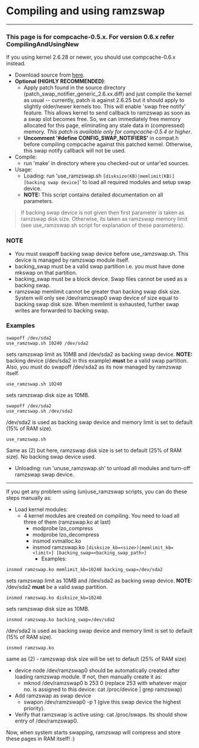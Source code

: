# Compiling and using ramzswap #


---


### This page is for compcache-0.5.x. For version 0.6.x refer CompilingAndUsingNew ###

If you using kernel 2.6.28 or newer, you should use compcache-0.6.x instead.

  * Download source from [here](http://code.google.com/p/compcache/downloads/list).
  * **Optional (HIGHLY RECOMMENDED)**:
    * Apply patch found in the source directory (patch\_swap\_notifier\_generic\_2.6.xx.diff) and just compile the kernel as usual -- currently, patch is against 2.6.25 but it should apply to slightly older/newer kernels too. This will enable 'swap free notify' feature. This allows kernel to send callback to ramzswap as soon as a swap slot becomes free. So, we can immediately free memory allocated for this page, eliminating any stale data in (compressed) memory. _This patch is available only for compcache-0.5.4 or higher_.
    * **Uncomment '#define CONFIG\_SWAP\_NOTIFIERS'** in compat.h before compiling compcache against this patched kernel. Otherwise, this swap notify callback will not be used.
  * Compile:
    * run 'make' in directory where you checked-out or untar'ed sources.
  * Usage:
    * Loading: run 'use\_ramzswap.sh `[disksize(KB)|memlimit(KB)] [backing swap device]`' to load all required modules and setup swap device.
    * **NOTE:** This script contains detailed documentation on all parameters.

> If backing swap device is not given then first parameter is taken as ramzswap disk size. Otherwise, its taken as ramzswap memory limit (see use\_ramzswap.sh script for explanation of these parameters).

### NOTE ###
  * You must swapoff backing swap device before use\_ramzswap.sh. This device is managed by ramzswap module itself.
  * backing\_swap must be a valid swap partition i.e. you must have done mkswap on that partition.
  * backing\_swap must be a block device. Swap files cannot be used as a backing swap.
  * ramzswap memlimit cannot be greater than backing swap disk size. System will only see /dev/ramzswap0 swap device of size equal to backing swap disk size. When memlimit is exhausted, further swap writes are forwarded to backing swap.

### Examples ###

```
swapoff /dev/sda2
use_ramzswap.sh 10240 /dev/sda2
```

sets ramzswap limit as 10MB and /dev/sda2 as backing swap device. **NOTE:** backing device (/dev/sda2 in this example) **must** be a valid swap partition. Also, you must do swapoff /dev/sda2 as its now managed by ramzswap itself.

```
use_ramzswap.sh 10240
```

sets ramzswap disk size as 10MB.

```
swapoff /dev/sda2
use_ramzswap.sh /dev/sda2
```

/dev/sda2 is used as backing swap device and memory limit is set to default (15% of RAM size).

```
use_ramzswap.sh
```

Same as (2) but here, ramzswap disk size is set to default (25% of RAM size). No backing swap device used.

  * Unloading: run 'unuse\_ramzswap.sh' to unload all modules and turn-off ramzswap swap device.


---


If you get any problem using (un)use\_ramzswap scripts, you can do these steps manually as:
  * Load kernel modules:
    * 4 kernel modules are created on compiling. You need to load all three of them (ramzswap.ko at last)
      * modprobe lzo\_compress
      * modprobe lzo\_decompress
      * insmod xvmalloc.ko
      * insmod ramzswap.ko `[disksize_kb=<size>)|memlimit_kb=<limit>] [backing_swap=<backing_swap_path>]`
        * Examples:

```
insmod ramzswap.ko memlimit_kb=10240 backing_swap=/dev/sda2
```

sets ramzswap limit as 10MB and /dev/sda2 as backing swap device. **NOTE:** /dev/sda2 **must** be a valid swap partition.

```
insmod ramzswap.ko disksize_kb=10240
```

sets ramzswap disk size as 10MB.

```
insmod ramzswap.ko backing_swap=/dev/sda2
```

/dev/sda2 is used as backing swap device and memory limit is set to default (15% of RAM size).

```
insmod ramzswap.ko
```

same as (2) - ramzswap disk size will be set to default (25% of RAM size)

  * device node /dev/ramzswap0 should be automatically created after loading ramzswap module. If not, then manually create it as:
    * mknod /dev/ramzswap0 b 253 0 (replace 253 with whatever major no. is assigned to this device: cat /proc/device | grep ramzswap)
  * Add ramzswap as swap device
    * swapon /dev/ramzswap0 -p 1 (give this swap device the highest priority).
  * Verify that ramzswap is active using: cat /proc/swaps. Its should show entry of /dev/ramzswap0.

Now, when system starts swapping, ramzswap will compress and store these pages in RAM itself! :)